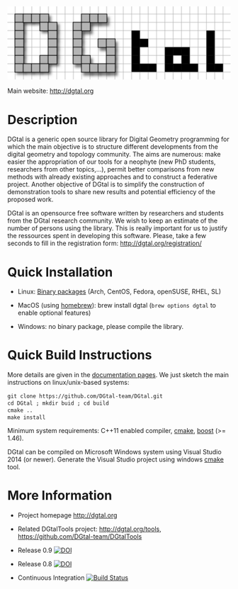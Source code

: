 ![DGtal logo](doc/images/logo_DGtal.png)

Main website: http://dgtal.org

Description
===========

DGtal is a generic open source library for Digital Geometry
programming for which the main objective is to structure different
developments from the digital geometry and topology community. The
aims are numerous: make easier the appropriation of our tools for a
neophyte (new PhD students, researchers from other topics,...), permit
better comparisons from new methods with already existing approaches
and to construct a federative project. Another objective of DGtal is
to simplify the construction of demonstration tools to share new
results and potential efficiency of the proposed work.

DGtal is an opensource free software written by researchers and students from the
DGtal research community. We wish to keep an estimate of the number of persons
using the library. This is really important for us to justify the ressources spent
in developing this software. Please, take a few seconds to fill in the registration
form: http://dgtal.org/registration/

Quick Installation
==================

* Linux: [Binary packages]() (Arch, CentOS, Fedora, openSUSE, RHEL, SL)
* MacOS (using [homebrew](http://brew.sh)):
        brew install dgtal
(```brew options dgtal``` to enable optional features)

* Windows: no binary package, please compile the library.

Quick Build Instructions
========================

More details are given in the [documentation pages](http://dgtal.org/download/). We just sketch the main instructions on linux/unix-based systems:

    git clone https://github.com/DGtal-team/DGtal.git
    cd DGtal ; mkdir buid ; cd build
    cmake ..
    make install

Minimum system requirements: C++11 enabled compiler, [cmake](http://cmake.org), [boost](http://boost.org) (>= 1.46).

DGtal can be compiled on Microsoft Windows system using Visual Studio 2014 (or newer). Generate the Visual Studio project using windows [cmake](http://cmake.org) tool.

More Information
================

* Project homepage http://dgtal.org

* Related DGtalTools project: http://dgtal.org/tools, https://github.com/DGtal-team/DGtalTools

* Release 0.9 [![DOI](https://zenodo.org/badge/3793/DGtal-team/DGtal.svg)](https://zenodo.org/badge/latestdoi/3793/DGtal-team/DGtal)
* Release 0.8 [![DOI](https://zenodo.org/badge/doi/10.5281/zenodo.11586.png)](http://dx.doi.org/10.5281/zenodo.11586)
* Continuous Integration [![Build Status](https://travis-ci.org/DGtal-team/DGtal.svg?branch=master)](https://travis-ci.org/DGtal-team/DGtal)
